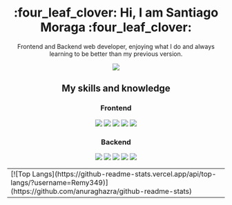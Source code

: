 <h1 align="center">
    :four_leaf_clover: Hi, I am Santiago Moraga :four_leaf_clover:
</h1>

<p align="center">
    Frontend and Backend web developer, enjoying what I do and always learning to be better than my previous version.
</p>

<div align="center">
    <a href="mailto:santoraga15@gmail.com">
        <img src="https://img.shields.io/badge/santoraga15@gmail.com-D14836?style=for-the-badge&logo=gmail&logoColor=white" />
    </a>
</div>

<h2 align="center">
    My skills and knowledge
</h2>

<h3 align="center">
    Frontend
</h3>

<div align="center">
    <img src="https://img.shields.io/badge/HTML5-E34F26?style=for-the-badge&logo=html5&logoColor=white" />
    <img src="https://img.shields.io/badge/CSS3-1572B6?style=for-the-badge&logo=css3&logoColor=white" />
    <img src="https://img.shields.io/badge/Sass-CC6699?style=for-the-badge&logo=sass&logoColor=white" />
    <img src="https://img.shields.io/badge/JavaScript-323330?style=for-the-badge&logo=javascript&logoColor=F7DF1E" />
    <img src="https://img.shields.io/badge/React-20232A?style=for-the-badge&logo=react&logoColor=61DAFB" />
</div>

<h3 align="center">
    Backend
</h3>

<div align="center">
    <img src="https://img.shields.io/badge/Python-FFD43B?style=for-the-badge&logo=python&logoColor=blue" />
    <img src="https://img.shields.io/badge/Flask-000000?style=for-the-badge&logo=flask&logoColor=white" />
    <img src="https://img.shields.io/badge/PostgreSQL-316192?style=for-the-badge&logo=postgresql&logoColor=white" />
    <img src="https://img.shields.io/badge/SQLite-07405E?style=for-the-badge&logo=sqlite&logoColor=white" />
    <img src="https://img.shields.io/badge/GIT-E44C30?style=for-the-badge&logo=git&logoColor=white" />
</div>

<div align="center">
    <table>
        <tr>
            <td>
                [![Top Langs](https://github-readme-stats.vercel.app/api/top-langs/?username=Remy349)](https://github.com/anuraghazra/github-readme-stats)
            </td>
        </tr>
    </table>
</div>
